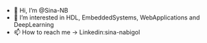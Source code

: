 - 👋 Hi, I’m @Sina-NB
- 👀 I’m interested in HDL, EmbeddedSystems, WebApplications and DeepLearning
- 📫 How to reach me -> Linkedin:sina-nabigol

<!---
Sina-Nb/Sina-Nb is a ✨ special ✨ repository because its `README.md` (this file) appears on your GitHub profile.
You can click the Preview link to take a look at your changes.
--->
